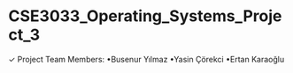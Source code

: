 # CSE3033_Operating_Systems_Project_3
✓ Project Team Members: •Busenur Yılmaz •Yasin Çörekci •Ertan Karaoğlu
